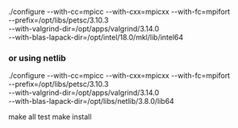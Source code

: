 ./configure --with-cc=mpicc --with-cxx=mpicxx --with-fc=mpifort \
--prefix=/opt/libs/petsc/3.10.3 \
 --with-valgrind-dir=/opt/apps/valgrind/3.14.0 \
 --with-blas-lapack-dir=/opt/intel/18.0/mkl/lib/intel64 
### or using netlib 
./configure --with-cc=mpicc --with-cxx=mpicxx --with-fc=mpifort \
--prefix=/opt/libs/petsc/3.10.3 \
 --with-valgrind-dir=/opt/apps/valgrind/3.14.0 \
 --with-blas-lapack-dir=/opt/libs/netlib/3.8.0/lib64

make all test 
make install

